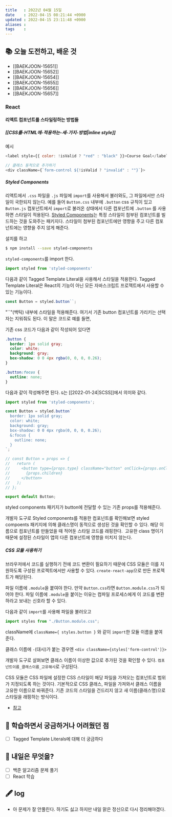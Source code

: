 ```yaml
---
title   : 2022년 04월 15일 
date    : 2022-04-15 08:21:44 +0900
updated : 2022-04-15 23:11:48 +0900
aliases : 
tags    : 
---
```

## 📚 오늘 도전하고, 배운 것
- [[BAEKJOON-15651]]
- [[BAEKJOON-15652]]
- [[BAEKJOON-15654]]
- [[BAEKJOON-15655]]
- [[BAEKJOON-15656]]
- [[BAEKJOON-15657]]

### React
#### 리액트 컴포넌트를 스타일링하는 방법들
##### [[CSS를-HTML에-적용하는-세-가지-방법|inline style]] 
예시
```javascript
<label style={{ color: !isValid ? "red" : "black" }}>Course Goal</label>

// 클래스 동적으로 추가하기
<div className={`form-control ${!isValid ? "invalid" : ""}`}>
```

##### Styled Components
리액트에서 `.css` 파일을 `.js` 파일에 `import`를 사용해서 불러와도, 그 파일에서만 스타일이 국한되지 않는다. 예를 들어 `Button.css` 내부에 `.button` css 규칙이 있고 `Button.js` 컴포넌트에서 `import`로 불러온 상태에서 다른 컴포넌트에 `.button` 를 사용하면 스타일이 적용된다.
[Styled Components]([https://styled-components.com/](https://styled-components.com/))는 특정 스타일이 첨부된 컴포넌트를 빌드하는 것을 도와주는 패키지다. 스타일이 첨부된 컴포넌트에만 영향을 주고 다른 컴포넌트에는 영향을 주지 않게 해준다.

설치를 하고
```bash
$ npm install --save styled-components
```

`styled-components`를 import 한다.
```javascript
import styled from 'styled-components'
```

다음과 같이 Tagged Template Literal을 사용해서 스타일을 적용한다. Tagged Template Literal은 React의 기능이 아닌 모든 자바스크립트 프로젝트에서 사용할 수 있는 기능이다. 
```javascript
const Button = styled.button``;
```
"``"(백틱) 내부에 스타일을 적용해준다. 여기서 기존 button 컴포넌트를 가리키는 선택자는 지워줘도 된다. 이 말은 코드로 예를 들면,

기존 css 코드가 다음과 같이 작성되어 있다면 
```css
.button {
  border: 1px solid gray;
  color: white;
  background: gray;
  box-shadow: 0 0 4px rgba(0, 0, 0, 0.26);
}

.button:focus {
  outline: none;
}
```

다음과 같이 작성해주면 된다. `&`는 [[2022-01-24|SCSS]]에서 의미와 같다. 
```javascript
import styled from 'styled-components';

const Button = styled.button`
  border: 1px solid gray;
  color: white;
  background: gray;
  box-shadow: 0 0 4px rgba(0, 0, 0, 0.26);
  &:focus {
    outline: none;
  }
`;

// const Button = props => {
//   return (
//     <button type={props.type} className="button" onClick={props.onClick}>
//       {props.children}
//     </button>
//   );
// };

export default Button;
```
styled components 패키지가 button에 전달할 수 있는 기존 props를 적용해준다.

개발자 도구로 Styled components를 적용한 컴포넌트를 확인해보면 styled compoents 패키지에 의해 클래스명이 동적으로 생성된 것을 확인할 수 있다. 해당 이름으로 컴포넌트를 만들었을 때 적어둔 스타일 코드를 래핑한다. 
고유한 class 명이기 때문에 설정된 스타일이 앱의 다른 컴포넌트에 영향을 미치지 않는다.

##### CSS 모듈 사용하기
브라우저에서 코드를 실행하기 전에 코드 변환이 필요하기 때문에 CSS 모듈은 이를 지원하도록 구성된 프로젝트에서만 사용할 수 있다. `create-react-app`으로 만든 프로젝트가 해당된다.

파일 이름에 `.module`을 붙여야 한다. 만약 `Button.css`라면 `Button.module.css`가 되어야 한다.
파일 이름에 `.module`을 붙이는 이유는 컴파일 프로세스에게 이 코드를 변환하라고 보내는 신호라 할 수 있다.

다음과 같이 `import`를 사용해 파일을 불러오고
```javascript
import styles from "./Button.module.css";
```

className에 `className={ styles.button }` 와 같이 `import`한 모듈 이름을 붙여준다.

클래스 이름에 `-`(대시)가 붙는 경우엔 `<div className={styles['form-control']}>`

개발자 도구로 살펴보면 클래스 이름이 이상한 값으로 추가된 것을 확인할 수 있다. `컴포넌트이름_클래스이름_고유해시`로 구성된다.

CSS 모듈은 CSS 파일에 설정한 CSS 스타일이 해당 파일을 가져오는 컴포넌트로 범위가 지정되도록 하는 것이다. 기본적으로 CSS 클래스, 파일을 가져와서 클래스 이름을 고유한 이름으로 바꿔준다. 기존 코드의 스타일을 건드리지 않고 새 이름(클래스명)으로 스타일을 래핑하는 방식이다. 

- [참고](https://create-react-app.dev/docs/adding-a-css-modules-stylesheet/)

## 🤔 학습하면서 궁금하거나 어려웠던 점 
- [ ] Tagged Template Literals에 대해 더 궁금하다

## 🌅 내일은 무엇을?
- [ ] 백준 알고리즘 문제 풀기
- [ ] React 학습 

## 🖋 log
- 아 문제가 잘 안풀린다. 하기도 싫고 하지만 내일 맑은 정신으로 다시 정리해야겠다. 

